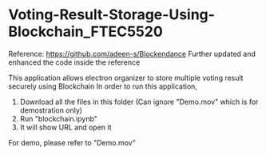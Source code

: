 # Voting-Result-Storage-Using-Blockchain_FTEC5520
Reference: https://github.com/adeen-s/Blockendance
Further updated and enhanced the code inside the reference

This application allows electron organizer to store multiple voting result securely using Blockchain
In order to run this application, 
1. Download all the files in this folder (Can ignore "Demo.mov" which is for demostration only)
2. Run "blockchain.ipynb"
3. It will show URL and open it

For demo, please refer to "Demo.mov"
